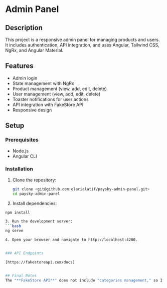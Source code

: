 # Admin Panel

## Description
This project is a responsive admin panel for managing products and users. It includes authentication, API integration, and uses Angular, Tailwind CSS, NgRx, and Angular Material.

## Features
- Admin login
- State management with NgRx
- Product management (view, add, edit, delete)
- User management (view, add, edit, delete)
- Toaster notifications for user actions
- API integration with FakeStore API
- Responsive design

## Setup

### Prerequisites
- Node.js
- Angular CLI

### Installation
1. Clone the repository:
   ```bash
   git clone <git@github.com:elarialatif/paysky-admin-panel.git>
   cd paysky-admin-panel

2. Install dependencies:
  ```bash
  npm install

3. Run the development server:
  ```bash
  ng serve

4. Open your browser and navigate to http://localhost:4200.


### API Endpoints

[https://fakestoreapi.com/docs]


## Final Notes
The "**FakeStore API**" does not include "categories management," so I used "users management" instead.


